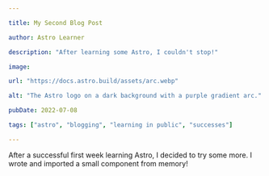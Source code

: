 ```yaml
---

title: My Second Blog Post

author: Astro Learner

description: "After learning some Astro, I couldn't stop!"

image:

url: "https://docs.astro.build/assets/arc.webp"

alt: "The Astro logo on a dark background with a purple gradient arc."

pubDate: 2022-07-08

tags: ["astro", "blogging", "learning in public", "successes"]

---
```


After a successful first week learning Astro, I decided to try some more. I wrote and imported a small component from memory!
